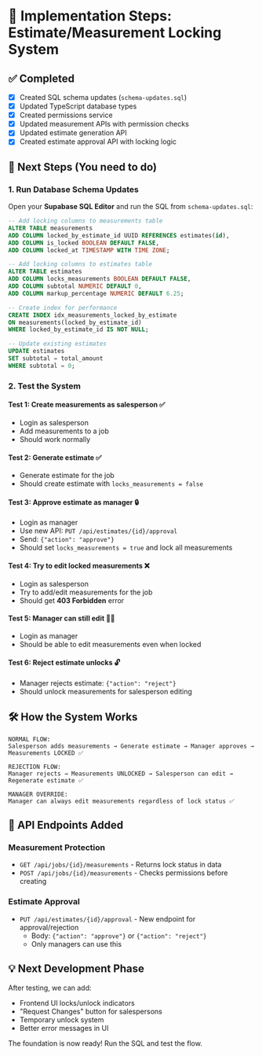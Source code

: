 # 🚀 Implementation Steps: Estimate/Measurement Locking System

## ✅ Completed
- [x] Created SQL schema updates (`schema-updates.sql`)
- [x] Updated TypeScript database types
- [x] Created permissions service
- [x] Updated measurement APIs with permission checks  
- [x] Updated estimate generation API
- [x] Created estimate approval API with locking logic

## 🎯 Next Steps (You need to do)

### 1. Run Database Schema Updates
Open your **Supabase SQL Editor** and run the SQL from `schema-updates.sql`:

```sql
-- Add locking columns to measurements table
ALTER TABLE measurements 
ADD COLUMN locked_by_estimate_id UUID REFERENCES estimates(id),
ADD COLUMN is_locked BOOLEAN DEFAULT FALSE,
ADD COLUMN locked_at TIMESTAMP WITH TIME ZONE;

-- Add locking columns to estimates table  
ALTER TABLE estimates
ADD COLUMN locks_measurements BOOLEAN DEFAULT FALSE,
ADD COLUMN subtotal NUMERIC DEFAULT 0,
ADD COLUMN markup_percentage NUMERIC DEFAULT 6.25;

-- Create index for performance
CREATE INDEX idx_measurements_locked_by_estimate 
ON measurements(locked_by_estimate_id) 
WHERE locked_by_estimate_id IS NOT NULL;

-- Update existing estimates 
UPDATE estimates 
SET subtotal = total_amount 
WHERE subtotal = 0;
```

### 2. Test the System

#### Test 1: Create measurements as salesperson ✅
- Login as salesperson
- Add measurements to a job
- Should work normally

#### Test 2: Generate estimate ✅  
- Generate estimate for the job
- Should create estimate with `locks_measurements = false`

#### Test 3: Approve estimate as manager 🔒
- Login as manager
- Use new API: `PUT /api/estimates/{id}/approval`
- Send: `{"action": "approve"}`
- Should set `locks_measurements = true` and lock all measurements

#### Test 4: Try to edit locked measurements ❌
- Login as salesperson  
- Try to add/edit measurements for the job
- Should get **403 Forbidden** error

#### Test 5: Manager can still edit 👨‍💼
- Login as manager
- Should be able to edit measurements even when locked

#### Test 6: Reject estimate unlocks 🔓
- Manager rejects estimate: `{"action": "reject"}`
- Should unlock measurements for salesperson editing

## 🛠️ How the System Works

```
NORMAL FLOW:
Salesperson adds measurements → Generate estimate → Manager approves → Measurements LOCKED ✅

REJECTION FLOW:  
Manager rejects → Measurements UNLOCKED → Salesperson can edit → Regenerate estimate ✅

MANAGER OVERRIDE:
Manager can always edit measurements regardless of lock status ✅
```

## 🔧 API Endpoints Added

### Measurement Protection
- `GET /api/jobs/{id}/measurements` - Returns lock status in data
- `POST /api/jobs/{id}/measurements` - Checks permissions before creating

### Estimate Approval
- `PUT /api/estimates/{id}/approval` - New endpoint for approval/rejection
  - Body: `{"action": "approve"}` or `{"action": "reject"}`
  - Only managers can use this

## 💡 Next Development Phase
After testing, we can add:
- Frontend UI locks/unlock indicators
- "Request Changes" button for salespersons
- Temporary unlock system
- Better error messages in UI

The foundation is now ready! Run the SQL and test the flow.